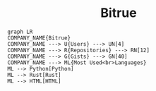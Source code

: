 <h1 align="center">Bitrue</h1>

```mermaid
graph LR
COMPANY_NAME{Bitrue}
COMPANY_NAME ---> U{Users} ---> UN[4]
COMPANY_NAME ---> R{Repositories} ---> RN[12]
COMPANY_NAME ---> G{Gists} ---> GN[40]
COMPANY_NAME ---> ML{Most Used<br>Languages}
ML --> Python[Python]
ML --> Rust[Rust]
ML --> HTML[HTML]
```
